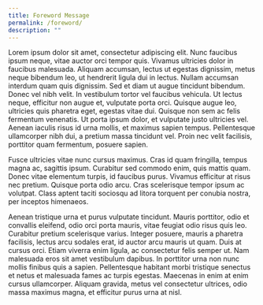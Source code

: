```yaml
---
title: Foreword Message
permalink: /foreword/
description: ""
---
```

Lorem ipsum dolor sit amet, consectetur adipiscing elit. Nunc faucibus ipsum neque, vitae auctor orci tempor quis. Vivamus ultricies dolor in faucibus malesuada. Aliquam accumsan, lectus ut egestas dignissim, metus neque bibendum leo, ut hendrerit ligula dui in lectus. Nullam accumsan interdum quam quis dignissim. Sed et diam ut augue tincidunt bibendum. Donec vel nibh velit. In vestibulum tortor vel faucibus vehicula. Ut lectus neque, efficitur non augue et, vulputate porta orci. Quisque augue leo, ultricies quis pharetra eget, egestas vitae dui. Quisque non sem ac felis fermentum venenatis. Ut porta ipsum dolor, et vulputate justo ultricies vel. Aenean iaculis risus id urna mollis, et maximus sapien tempus. Pellentesque ullamcorper nibh dui, a pretium massa tincidunt vel. Proin nec velit facilisis, porttitor quam fermentum, posuere sapien.

Fusce ultricies vitae nunc cursus maximus. Cras id quam fringilla, tempus magna ac, sagittis ipsum. Curabitur sed commodo enim, quis mattis quam. Donec vitae elementum turpis, id faucibus purus. Vivamus efficitur at risus nec pretium. Quisque porta odio arcu. Cras scelerisque tempor ipsum ac volutpat. Class aptent taciti sociosqu ad litora torquent per conubia nostra, per inceptos himenaeos.

Aenean tristique urna et purus vulputate tincidunt. Mauris porttitor, odio et convallis eleifend, odio orci porta mauris, vitae feugiat odio risus quis leo. Curabitur pretium scelerisque varius. Integer posuere, mauris a pharetra facilisis, lectus arcu sodales erat, id auctor arcu mauris ut quam. Duis at cursus orci. Etiam viverra enim ligula, ac consectetur felis semper ut. Nam malesuada eros sit amet vestibulum dapibus. In porttitor urna non nunc mollis finibus quis a sapien. Pellentesque habitant morbi tristique senectus et netus et malesuada fames ac turpis egestas. Maecenas in enim at enim cursus ullamcorper. Aliquam gravida, metus vel consectetur ultrices, odio massa maximus magna, et efficitur purus urna at nisl.